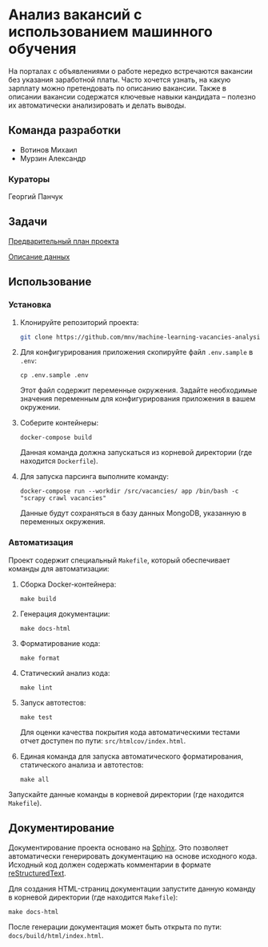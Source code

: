 # Анализ вакансий с использованием машинного обучения

На порталах с объявлениями о работе нередко встречаются вакансии без указания заработной платы. 
Часто хочется узнать, на какую зарплату можно претендовать по описанию вакансии. 
Также в описании вакансии содержатся ключевые навыки кандидата – полезно их автоматически 
анализировать и делать выводы.

## Команда разработки

- Вотинов Михаил
- Мурзин Александр

### Кураторы
Георгий Панчук

## Задачи

[Предварительный план проекта](https://github.com/mnv/machine-learning-vacancies-analysis/wiki/%D0%9F%D1%80%D0%B5%D0%B4%D0%B2%D0%B0%D1%80%D0%B8%D1%82%D0%B5%D0%BB%D1%8C%D0%BD%D1%8B%D0%B9-%D0%BF%D0%BB%D0%B0%D0%BD-%D1%80%D0%B0%D0%B1%D0%BE%D1%82%D1%8B-%D0%BD%D0%B0%D0%B4-%D0%BF%D1%80%D0%BE%D0%B5%D0%BA%D1%82%D0%BE%D0%BC)

[Описание данных](https://github.com/MNV/machine-learning-vacancies-analysis/wiki/%D0%9E%D0%BF%D0%B8%D1%81%D0%B0%D0%BD%D0%B8%D0%B5-%D0%B4%D0%B0%D0%BD%D0%BD%D1%8B%D1%85)

## Использование

### Установка

1. Клонируйте репозиторий проекта:
    ```bash
    git clone https://github.com/mnv/machine-learning-vacancies-analysis.git
    ```

2. Для конфигурирования приложения скопируйте файл `.env.sample` в `.env`:
    ```shell
    cp .env.sample .env
    ```
   
    Этот файл содержит переменные окружения.
    Задайте необходимые значения переменным для конфигурирования приложения в вашем окружении.

3. Соберите контейнеры:
    ```shell
    docker-compose build
    ```
    Данная команда должна запускаться из корневой директории (где находится `Dockerfile`).

4. Для запуска парсинга выполните команду:
    ```shell
    docker-compose run --workdir /src/vacancies/ app /bin/bash -c "scrapy crawl vacancies"
    ```
   
    Данные будут сохраняться в базу данных MongoDB, указанную в переменных окружения.

### Автоматизация

Проект содержит специальный `Makefile`, который обеспечивает команды для автоматизации:
1. Сборка Docker-контейнера:
    ```shell
    make build
    ```

2. Генерация документации:
    ```shell
    make docs-html
    ```

3. Форматирование кода:
    ```shell
    make format
    ```

4. Статический анализ кода:
    ```shell
    make lint
    ```

5. Запуск автотестов:
    ```shell
    make test
    ```

    Для оценки качества покрытия кода автоматическими тестами отчет доступен по пути: `src/htmlcov/index.html`.

6. Единая команда для запуска автоматического форматирования, статического анализа и автотестов:
    ```shell
    make all
    ```

Запускайте данные команды в корневой директории (где находится `Makefile`).

## Документирование

Документирование проекта основано на [Sphinx](https://www.sphinx-doc.org/en/master/). 
Это позволяет автоматически генерировать документацию на основе исходного кода. 
Исходный код должен содержать комментарии в формате [reStructuredText](https://docutils.sourceforge.io/rst.html).

Для создания HTML-страниц документации запустите данную команду в корневой директории (где находится `Makefile`):
```shell
make docs-html
```

После генерации документация может быть открыта по пути: `docs/build/html/index.html`.
